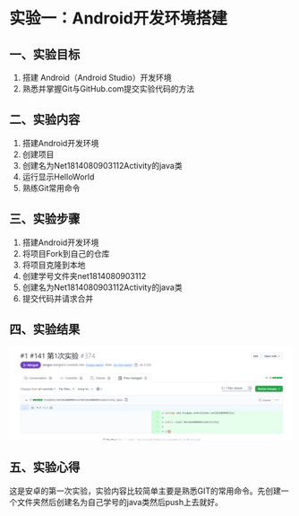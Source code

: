 # 实验一：Android开发环境搭建

 ## 一、实验目标

 1. 搭建 Android（Android Studio）开发环境
2. 熟悉并掌握Git与GitHub.com提交实验代码的方法

 ## 二、实验内容

 1. 搭建Android开发环境
2. 创建项目
3. 创建名为Net1814080903112Activity的java类
4. 运行显示HelloWorld
5. 熟练Git常用命令

 ## 三、实验步骤

 1. 搭建Android开发环境
2. 将项目Fork到自己的仓库
3. 将项目克隆到本地  
4. 创建学号文件夹net1814080903112
5. 创建名为Net1814080903112Activity的java类
6. 提交代码并请求合并

 ## 四、实验结果

 ![result](1.png)

 ## 五、实验心得

 这是安卓的第一次实验，实验内容比较简单主要是熟悉GIT的常用命令。先创建一个文件夹然后创建名为自己学号的java类然后push上去就好。